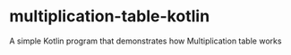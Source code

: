 # multiplication-table-kotlin
A simple Kotlin program that demonstrates how Multiplication table works
